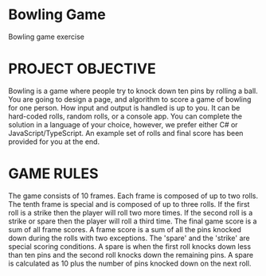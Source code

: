 # Bowling Game
 Bowling game exercise
 
# PROJECT OBJECTIVE
Bowling is a game where people try to knock down ten pins by rolling a ball. You are going to design a page,
and algorithm to score a game of bowling for one person. How input and output is handled is up to you. It
can be hard-coded rolls, random rolls, or a console app. You can complete the solution in a language of your
choice, however, we prefer either C# or JavaScript/TypeScript. An example set of rolls and final score has been
provided for you at the end.

# GAME RULES
The game consists of 10 frames. Each frame is composed of up to two rolls.
The tenth frame is special and is composed of up to three rolls. If the first roll is a strike then the player will roll
two more times. If the second roll is a strike or spare then the player will roll a third time.
The final game score is a sum of all frame scores.
A frame score is a sum of all the pins knocked down during the rolls with two exceptions. The 'spare' and the
'strike' are special scoring conditions.
A spare is when the first roll knocks down less than ten pins and the second roll knocks down the remaining
pins. A spare is calculated as 10 plus the number of pins knocked down on the next roll.
